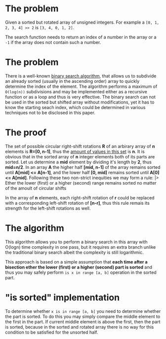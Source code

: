 # The problem
Given a sorted but rotated array of unsigned integers. For example a `[0, 1, 2, 3, 4] >> 2` is `[3, 4, 0, 1, 2]`.

The search function needs to return an index of a number in the array or a `-1` if the array does not contain such a number.


# The problem
There is a well-known [binary search algorithm](https://en.wikipedia.org/wiki/Binary_search_algorithm), that allows us to subdivide an already sorted (usually in the ascending order) array to quickly determine the index of the element. The algorithm performs a maximum of `O(log(n))` subdivisions and may be implemented either as a recursive function or as a loop and thus is very effective. The binary search can not be used in the sorted but shifted array without modifications, yet it has to know the starting seach index, which could be determined in various techniques not to be disclosed in this paper.

# The proof
The set of possible circular right-shift rotations **R** of an arbirary array of **n** elements is **R=[0, n-1]**, thus the [amount of values in this set](https://en.wikipedia.org/wiki/Circular_shift) is **n**. It is obvious that in the sorted array of **n** integer elements both of its parts are sorted. Let us determine a **mid** element by dividing it's length by **2**, thus **mid=n/2**. In an array **A** the higher half **[mid, n-1]** of the array remains sorted until **A[mid] <= A[n-1]**, and the lower half **[0, mid]** remains sorted until **A[0] <= A[mid]**. Following these two non-strict inequities we may form a rule:
 |> Ether the lower (first) or a higher (second) range remains sorted no matter of the amoult of circular shifts
 
In the array of **n** elements, each right-shift rotation of **r** could be replaced with a corresponding left-shift rotation of **[n-r]**, thus this rule remais its strength for the left-shift rotations as well.


# The algorithm
This algorithm allows you to perform a binary search in this array with O(logn) time complexity in one pass, but it requires an extra branch unlike the traditional binary search albeit the complexity is still logarithmic.

This approach is based on a simple assumption that **each time after a bisection ether the lower (first) or a higher (second) part is sorted** and thus you may safely perform `is x in range [a, b]` operation in the sorted part.

# "is sorted" implementation
To determine whether `x is in range [a, b]` you need to determine whether the part is sorted. To do this you may simply compare the middle element to the first in the part. If current middle element is above the first, then the part is sorted, because in the sorted and rotated array there is no way for this condition to be satisfied for the unsorted half.
